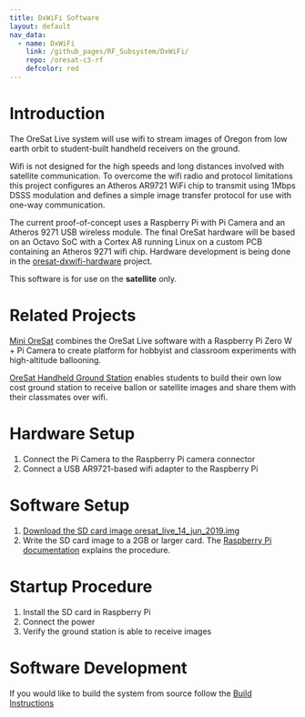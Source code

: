 ```yaml
---
title: DxWiFi Software
layout: default
nav_data:
  - name: DxWiFi
    link: /github_pages/RF_Subsystem/DxWiFi/
    repo: /oresat-c3-rf
    defcolor: red
---
```

# Introduction
The OreSat Live system will use wifi to stream images of Oregon from low earth orbit to student-built handheld receivers on the ground.

Wifi is not designed for the high speeds and long distances involved with satellite communication.  To overcome the wifi radio and protocol limitations this project configures an Atheros AR9721 WiFi chip to transmit using 1Mbps DSSS modulation and defines a simple image transfer protocol for use with one-way communication.

The current proof-of-concept uses a Raspberry Pi with Pi Camera and an Atheros 9271 USB wireless module.  The final OreSat hardware will be based on an Octavo SoC with a Cortex A8 running Linux on a custom PCB containing an Atheros 9271 wifi chip.  Hardware development is being done in the [oresat-dxwifi-hardware](https://github.com/oresat/oresat-dxwifi-hardware) project.

This software is for use on the **satellite** only.

# Related Projects
[Mini OreSat](https://github.com/oresat/oresat-live-mini-oresat) combines the OreSat Live software with a Raspberry Pi Zero W + Pi Camera to create platform for hobbyist and classroom experiments with high-altitude ballooning.

[OreSat Handheld Ground Station](https://github.com/oresat/oresat-live-handheld-ground-station) enables students to build their own low cost ground station to receive ballon or satellite images and share them with their classmates over wifi.

# Hardware Setup
1. Connect the Pi Camera to the Raspberry Pi camera connector
2. Connect a USB AR9721-based wifi adapter to the Raspberry Pi

# Software Setup
1. [Download the SD card image oresat_live_14_jun_2019.img](https://drive.google.com/a/pdx.edu/uc?id=1UZVqeXtGgvxExQUCeqXXN3y88YrLU3So&export=download)
2. Write the SD card image to a 2GB or larger card.  The [Raspberry Pi documentation](https://www.raspberrypi.org/documentation/installation/installing-images/) explains the procedure.

# Startup Procedure
1. Install the SD card in Raspberry Pi
2. Connect the power
3. Verify the ground station is able to receive images

# Software Development
If you would like to build the system from source follow the [Build Instructions](BUILD.md)

